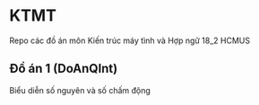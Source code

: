 # KTMT

Repo các đồ án môn Kiến trúc máy tình và Hợp ngữ 18_2 HCMUS

## Đồ án 1 (DoAnQInt)
Biểu diễn số nguyên và số chấm động
